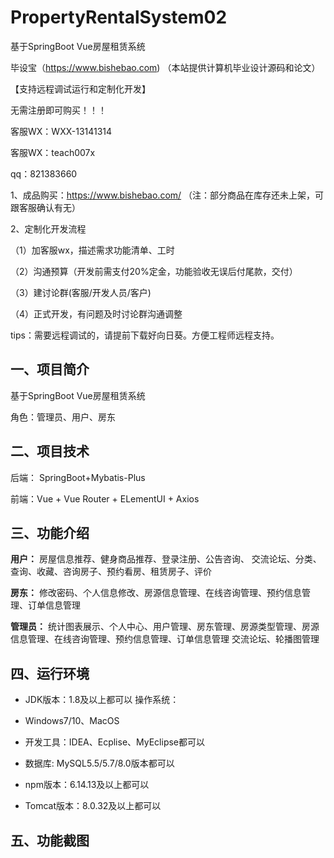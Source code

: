 # PropertyRentalSystem02
 基于SpringBoot Vue房屋租赁系统

毕设宝（https://www.bishebao.com) （本站提供计算机毕业设计源码和论文）

【支持远程调试运行和定制化开发】

无需注册即可购买！！！

客服WX：WXX-13141314

客服WX：teach007x

qq：821383660


1、成品购买：https://www.bishebao.com/ （注：部分商品在库存还未上架，可跟客服确认有无）

2、定制化开发流程

（1）加客服wx，描述需求功能清单、工时

（2）沟通预算（开发前需支付20%定金，功能验收无误后付尾款，交付）

（3）建讨论群(客服/开发人员/客户)

（4）正式开发，有问题及时讨论群沟通调整

tips：需要远程调试的，请提前下载好向日葵。方便工程师远程支持。

<h2>一、项目简介</h2>
基于SpringBoot Vue房屋租赁系统

角色：管理员、用户、房东
<h2>二、项目技术</h2>
<p class="md-end-block md-p"><span class="md-plain">后端： SpringBoot+Mybatis-Plus</span></p>
<p class="md-end-block md-p"><span class="md-plain">前端：Vue + Vue Router + ELementUI + Axios</span></p>

<h2>三、功能介绍</h2>
<div class="markdown-heading" dir="auto">

<strong>用户：</strong>
房屋信息推荐、健身商品推荐、登录注册、公告咨询、 交流论坛、分类、查询、收藏、咨询房子、预约看房、租赁房子、评价

<strong>房东：</strong>
修改密码、个人信息修改、房源信息管理、在线咨询管理、预约信息管理、订单信息管理

<strong>管理员：</strong>
统计图表展示、个人中心、用户管理、房东管理、房源类型管理、房源信息管理、在线咨询管理、预约信息管理、订单信息管理 交流论坛、轮播图管理

</div>
<h2>四、运行环境</h2>
<ul dir="auto">
 	<li>
<p dir="auto">JDK版本：1.8及以上都可以 操作系统：</p>
</li>
 	<li>
<p dir="auto">Windows7/10、MacOS</p>
</li>
 	<li>
<p dir="auto">开发工具：IDEA、Ecplise、MyEclipse都可以</p>
</li>
 	<li>
<p dir="auto">数据库: MySQL5.5/5.7/8.0版本都可以</p>
</li>
 	<li>
<p dir="auto">npm版本：6.14.13及以上都可以</p>
</li>
 	<li>
<p dir="auto">Tomcat版本：8.0.32及以上都可以</p>
</li>
</ul>
<h2>五、功能截图</h2>
<img class="aligncenter size-full wp-image" src="https://www.bishebao.com/wp-content/uploads/2024/09/基于SpringBoot Vue房屋租赁系统(含配套论文+答辩PPT等)/result/image_10_1.png" alt="" />
<img class="aligncenter size-full wp-image" src="https://www.bishebao.com/wp-content/uploads/2024/09/基于SpringBoot Vue房屋租赁系统(含配套论文+答辩PPT等)/result/image_11_2.png" alt="" />
<img class="aligncenter size-full wp-image" src="https://www.bishebao.com/wp-content/uploads/2024/09/基于SpringBoot Vue房屋租赁系统(含配套论文+答辩PPT等)/result/image_3_3.png" alt="" />
<img class="aligncenter size-full wp-image" src="https://www.bishebao.com/wp-content/uploads/2024/09/基于SpringBoot Vue房屋租赁系统(含配套论文+答辩PPT等)/result/image_4_4.png" alt="" />
<img class="aligncenter size-full wp-image" src="https://www.bishebao.com/wp-content/uploads/2024/09/基于SpringBoot Vue房屋租赁系统(含配套论文+答辩PPT等)/result/image_5_5.png" alt="" />
<img class="aligncenter size-full wp-image" src="https://www.bishebao.com/wp-content/uploads/2024/09/基于SpringBoot Vue房屋租赁系统(含配套论文+答辩PPT等)/result/image_6_6.png" alt="" />
<img class="aligncenter size-full wp-image" src="https://www.bishebao.com/wp-content/uploads/2024/09/基于SpringBoot Vue房屋租赁系统(含配套论文+答辩PPT等)/result/image_7_7.png" alt="" />
<img class="aligncenter size-full wp-image" src="https://www.bishebao.com/wp-content/uploads/2024/09/基于SpringBoot Vue房屋租赁系统(含配套论文+答辩PPT等)/result/image_8_8.png" alt="" />
<img class="aligncenter size-full wp-image" src="https://www.bishebao.com/wp-content/uploads/2024/09/基于SpringBoot Vue房屋租赁系统(含配套论文+答辩PPT等)/result/image_9_9.png" alt="" />